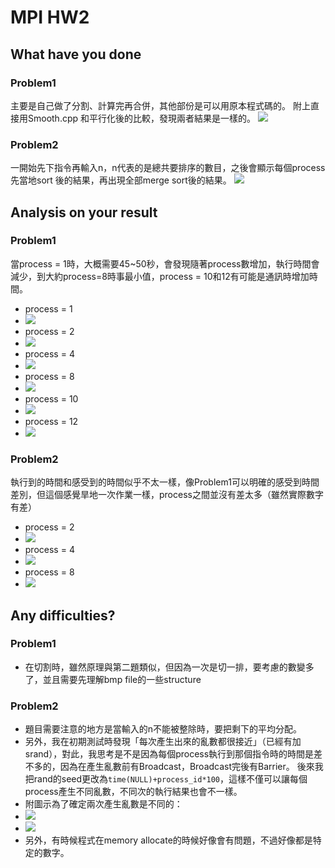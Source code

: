 # MPI HW2

## What have you done
### Problem1
主要是自己做了分割、計算完再合併，其他部份是可以用原本程式碼的。
附上直接用Smooth.cpp 和平行化後的比較，發現兩者結果是一樣的。
![](https://i.imgur.com/NesaFcI.png)
### Problem2
一開始先下指令再輸入n，n代表的是總共要排序的數目，之後會顯示每個process先當地sort 後的結果，再出現全部merge sort後的結果。
![](https://i.imgur.com/sfwVm58.png)
## Analysis on your result
### Problem1
當process = 1時，大概需要45~50秒，會發現隨著process數增加，執行時間會減少，到大約process=8時事最小值，process = 10和12有可能是通訊時增加時間。
- process = 1
- ![](https://i.imgur.com/Rfh4BOk.png)
- process = 2
- ![](https://i.imgur.com/oqIawKH.png)
- process = 4
- ![](https://i.imgur.com/lViGIXG.png)
- process = 8
- ![](https://i.imgur.com/C0MeQsK.png)
- process = 10
- ![](https://i.imgur.com/OeIuvAY.png)
- process = 12
- ![](https://i.imgur.com/AzpDaXn.png)
### Problem2
執行到的時間和感受到的時間似乎不太一樣，像Problem1可以明確的感受到時間差別，但這個感覺旱地一次作業一樣，process之間並沒有差太多（雖然實際數字有差）
- process = 2
- ![](https://i.imgur.com/YNipuKT.png)
- process = 4
- ![](https://i.imgur.com/CSb75sB.png)
- process = 8
- ![](https://i.imgur.com/gYgmIhv.png)
## Any difficulties?
### Problem1
- 在切割時，雖然原理與第二題類似，但因為一次是切一排，要考慮的數變多了，並且需要先理解bmp file的一些structure
### Problem2
- 題目需要注意的地方是當輸入的n不能被整除時，要把剩下的平均分配。
- 另外，我在初期測試時發現「每次產生出來的亂數都很接近」（已經有加srand），對此，我思考是不是因為每個process執行到那個指令時的時間是差不多的，因為在產生亂數前有Broadcast，Broadcast完後有Barrier。
後來我把rand的seed更改為`time(NULL)+process_id*100`，這樣不僅可以讓每個process產生不同亂數，不同次的執行結果也會不一樣。
- 附圖示為了確定兩次產生亂數是不同的：
- ![](https://i.imgur.com/tU2Vgon.png)
- ![](https://i.imgur.com/ODHnXkl.png)
- 另外，有時候程式在memory allocate的時候好像會有問題，不過好像都是特定的數字。
